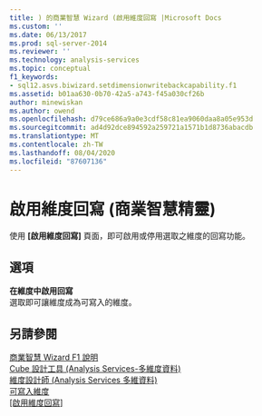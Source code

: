 ```yaml
---
title: ) 的商業智慧 Wizard (啟用維度回寫 |Microsoft Docs
ms.custom: ''
ms.date: 06/13/2017
ms.prod: sql-server-2014
ms.reviewer: ''
ms.technology: analysis-services
ms.topic: conceptual
f1_keywords:
- sql12.asvs.biwizard.setdimensionwritebackcapability.f1
ms.assetid: b01aa630-0b70-42a5-a743-f45a030cf26b
author: minewiskan
ms.author: owend
ms.openlocfilehash: d79ce686a9a0e3cdf58c81ea9060daa8a05e953d
ms.sourcegitcommit: ad4d92dce894592a259721a1571b1d8736abacdb
ms.translationtype: MT
ms.contentlocale: zh-TW
ms.lasthandoff: 08/04/2020
ms.locfileid: "87607136"
---
```

# <a name="enable-dimension-writeback-business-intelligence-wizard"></a>啟用維度回寫 (商業智慧精靈)
  使用 **[啟用維度回寫]** 頁面，即可啟用或停用選取之維度的回寫功能。  
  
## <a name="options"></a>選項  
 **在維度中啟用回寫**  
 選取即可讓維度成為可寫入的維度。  
  
## <a name="see-also"></a>另請參閱  
 [商業智慧 Wizard F1 說明](business-intelligence-wizard-f1-help.md)   
 [Cube 設計工具 &#40;Analysis Services-多維度資料&#41;](cube-designer-analysis-services-multidimensional-data.md)   
 [維度設計師 &#40;Analysis Services 多維資料&#41;](dimension-designer-analysis-services-multidimensional-data.md)   
 [可寫入維度](multidimensional-models-olap-logical-dimension-objects/write-enabled-dimensions.md)   
 [[啟用維度回寫]](multidimensional-models/bi-wizard-enable-dimension-writeback.md)  
  
  
